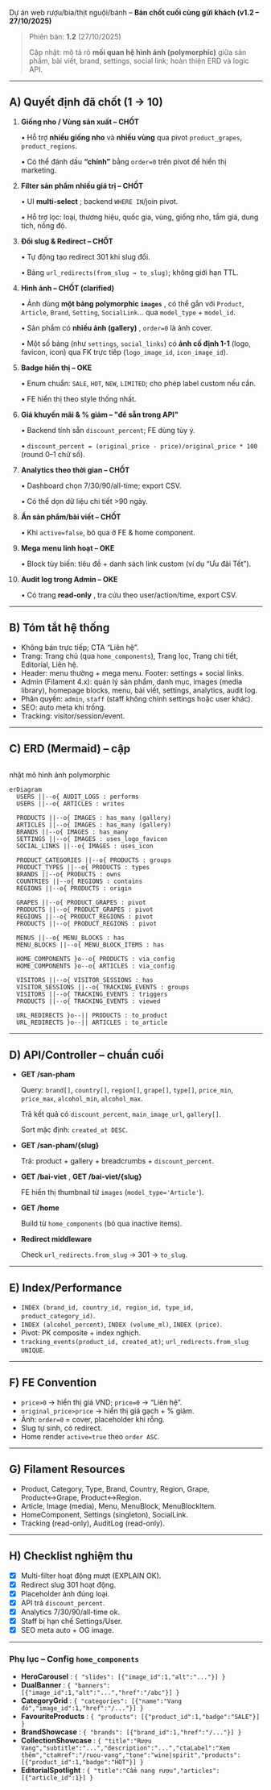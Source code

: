 Dự án web rượu/bia/thịt nguội/bánh – **Bản chốt cuối cùng gửi khách (v1.2 – 27/10/2025)**

> Phiên bản: **1.2** (27/10/2025)
>
> Cập nhật: mô tả rõ **mối quan hệ hình ảnh (polymorphic)** giữa sản phẩm, bài viết, brand, settings, social link; hoàn thiện ERD và logic API.

---

## A) Quyết định đã chốt (1 → 10)

1. **Giống nho / Vùng sản xuất – CHỐT**

   • Hỗ trợ **nhiều giống nho** và **nhiều vùng** qua pivot `product_grapes`, `product_regions`.

   • Có thể đánh dấu **“chính”** bằng `order=0` trên pivot để hiển thị marketing.
2. **Filter sản phẩm nhiều giá trị – CHỐT**

   • UI  **multi-select** ; backend `WHERE IN`/join pivot.

   • Hỗ trợ lọc: loại, thương hiệu, quốc gia, vùng, giống nho, tầm giá, dung tích, nồng độ.
3. **Đổi slug & Redirect – CHỐT**

   • Tự động tạo redirect 301 khi slug đổi.

   • Bảng `url_redirects(from_slug → to_slug)`; không giới hạn TTL.
4. **Hình ảnh – CHỐT (clarified)**

   • Ảnh dùng  **một bảng polymorphic `images`** , có thể gắn với `Product`, `Article`, `Brand`, `Setting`, `SocialLink`… qua `model_type` + `model_id`.

   • Sản phẩm có  **nhiều ảnh (gallery)** , `order=0` là ảnh cover.

   • Một số bảng (như `settings`, `social_links`) có **ảnh cố định 1-1** (logo, favicon, icon) qua FK trực tiếp (`logo_image_id`, `icon_image_id`).
5. **Badge hiển thị – OKE**

   • Enum chuẩn: `SALE`, `HOT`, `NEW`, `LIMITED`; cho phép label custom nếu cần.

   • FE hiển thị theo style thống nhất.
6. **Giá khuyến mãi & % giảm – "để sẵn trong API"**

   • Backend tính sẵn `discount_percent`; FE dùng tùy ý.

   • `discount_percent = (original_price - price)/original_price * 100` (round 0–1 chữ số).
7. **Analytics theo thời gian – CHỐT**

   • Dashboard chọn 7/30/90/all-time; export CSV.

   • Có thể dọn dữ liệu chi tiết >90 ngày.
8. **Ẩn sản phẩm/bài viết – CHỐT**

   • Khi `active=false`, bỏ qua ở FE & home component.
9. **Mega menu linh hoạt – OKE**

   • Block tùy biến: tiêu đề + danh sách link custom (ví dụ “Ưu đãi Tết”).
10. **Audit log trong Admin – OKE**

    • Có trang  **read-only** , tra cứu theo user/action/time, export CSV.

---

## B) Tóm tắt hệ thống

* Không bán trực tiếp; CTA “Liên hệ”.
* Trang: Trang chủ (qua `home_components`), Trang lọc, Trang chi tiết, Editorial, Liên hệ.
* Header: menu thường + mega menu. Footer: settings + social links.
* Admin (Filament 4.x): quản lý sản phẩm, danh mục, images (media library), homepage blocks, menu, bài viết, settings, analytics, audit log.
* Phân quyền: `admin`, `staff` (staff không chỉnh settings hoặc user khác).
* SEO: auto meta khi trống.
* Tracking: visitor/session/event.

---

## C) ERD (Mermaid) – cập

```

```

 nhật mô hình ảnh polymorphic

```mermaid
erDiagram
  USERS ||--o{ AUDIT_LOGS : performs
  USERS ||--o{ ARTICLES : writes

  PRODUCTS ||--o{ IMAGES : has_many (gallery)
  ARTICLES ||--o{ IMAGES : has_many (gallery)
  BRANDS ||--o{ IMAGES : has_many
  SETTINGS ||--o{ IMAGES : uses_logo_favicon
  SOCIAL_LINKS ||--o{ IMAGES : uses_icon

  PRODUCT_CATEGORIES ||--o{ PRODUCTS : groups
  PRODUCT_TYPES ||--o{ PRODUCTS : types
  BRANDS ||--o{ PRODUCTS : owns
  COUNTRIES ||--o{ REGIONS : contains
  REGIONS ||--o{ PRODUCTS : origin

  GRAPES ||--o{ PRODUCT_GRAPES : pivot
  PRODUCTS ||--o{ PRODUCT_GRAPES : pivot
  REGIONS ||--o{ PRODUCT_REGIONS : pivot
  PRODUCTS ||--o{ PRODUCT_REGIONS : pivot

  MENUS ||--o{ MENU_BLOCKS : has
  MENU_BLOCKS ||--o{ MENU_BLOCK_ITEMS : has

  HOME_COMPONENTS }o--o{ PRODUCTS : via_config
  HOME_COMPONENTS }o--o{ ARTICLES : via_config

  VISITORS ||--o{ VISITOR_SESSIONS : has
  VISITOR_SESSIONS ||--o{ TRACKING_EVENTS : groups
  VISITORS ||--o{ TRACKING_EVENTS : triggers
  PRODUCTS ||--o{ TRACKING_EVENTS : viewed

  URL_REDIRECTS }o--|| PRODUCTS : to_product
  URL_REDIRECTS }o--|| ARTICLES : to_article
```

---

## D) API/Controller – chuẩn cuối

* **GET /san-pham**

  Query: `brand[]`, `country[]`, `region[]`, `grape[]`, `type[]`, `price_min`, `price_max`, `alcohol_min`, `alcohol_max`.

  Trả kết quả có `discount_percent`, `main_image_url`, `gallery[]`.

  Sort mặc định: `created_at DESC`.
* **GET /san-pham/{slug}**

  Trả: product + gallery + breadcrumbs + `discount_percent`.
* **GET /bai-viet** , **GET /bai-viet/{slug}**

  FE hiển thị thumbnail từ `images` (`model_type='Article'`).
* **GET /home**

  Build từ `home_components` (bỏ qua inactive items).
* **Redirect middleware**

  Check `url_redirects.from_slug` → 301 → `to_slug`.

---

## E) Index/Performance

* `INDEX (brand_id, country_id, region_id, type_id, product_category_id)`.
* `INDEX (alcohol_percent)`, `INDEX (volume_ml)`, `INDEX (price)`.
* Pivot: PK composite + index nghịch.
* `tracking_events(product_id, created_at)`; `url_redirects.from_slug UNIQUE`.

---

## F) FE Convention

* `price>0` → hiển thị giá VND; `price=0` → “Liên hệ”.
* `original_price>price` → hiển thị giá gạch + % giảm.
* Ảnh: `order=0` = cover, placeholder khi rỗng.
* Slug tự sinh, có redirect.
* Home render `active=true` theo `order ASC`.

---

## G) Filament Resources

* Product, Category, Type, Brand, Country, Region, Grape, Product↔Grape, Product↔Region.
* Article, Image (media), Menu, MenuBlock, MenuBlockItem.
* HomeComponent, Settings (singleton), SocialLink.
* Tracking (read-only), AuditLog (read-only).

---

## H) Checklist nghiệm thu

* [X] Multi-filter hoạt động mượt (EXPLAIN OK).
* [X] Redirect slug 301 hoạt động.
* [X] Placeholder ảnh đúng loại.
* [X] API trả `discount_percent`.
* [X] Analytics 7/30/90/all-time ok.
* [X] Staff bị hạn chế Settings/User.
* [X] SEO meta auto + OG image.

---

### Phụ lục – Config `home_components`

* **HeroCarousel** : `{ "slides": [{"image_id":1,"alt":"..."}] }`
* **DualBanner** : `{ "banners": [{"image_id":1,"alt":"...","href":"/abc"}] }`
* **CategoryGrid** : `{ "categories": [{"name":"Vang đỏ","image_id":1,"href":"/..."}] }`
* **FavouriteProducts** : `{ "products": [{"product_id":1,"badge":"SALE"}] }`
* **BrandShowcase** : `{ "brands": [{"brand_id":1,"href":"/..."}] }`
* **CollectionShowcase** : `{ "title":"Rượu Vang","subtitle":"...","description":"...","ctaLabel":"Xem thêm","ctaHref":"/ruou-vang","tone":"wine|spirit","products":[{"product_id":1,"badge":"HOT"}] }`
* **EditorialSpotlight** : `{ "title":"Cẩm nang rượu","articles":[{"article_id":1}] }`
